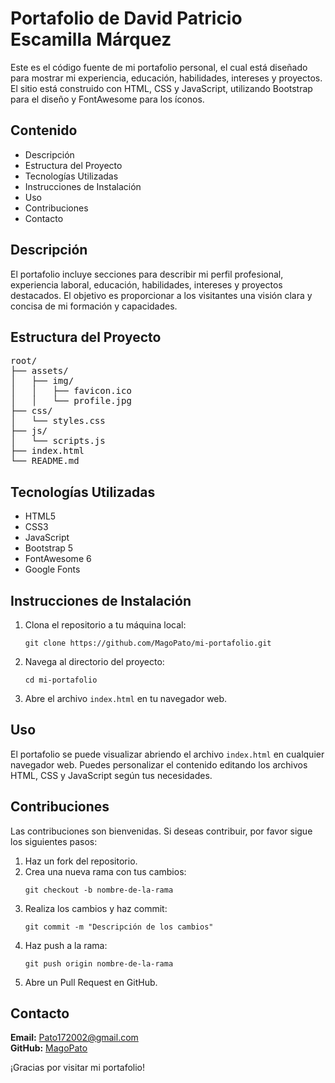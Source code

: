 
<h1>Portafolio de David Patricio Escamilla Márquez</h1>

<p>Este es el código fuente de mi portafolio personal, el cual está diseñado para mostrar mi experiencia, educación, habilidades, intereses y proyectos. El sitio está construido con HTML, CSS y JavaScript, utilizando Bootstrap para el diseño y FontAwesome para los íconos.</p>

<h2>Contenido</h2>
<ul>
    <li>Descripción</li>
    <li>Estructura del Proyecto</li>
    <li>Tecnologías Utilizadas</li>
    <li>Instrucciones de Instalación</li>
    <li>Uso</li>
    <li>Contribuciones</li>
    <li>Contacto</li>
</ul>

<h2 id="descripción">Descripción</h2>
<p>El portafolio incluye secciones para describir mi perfil profesional, experiencia laboral, educación, habilidades, intereses y proyectos destacados. El objetivo es proporcionar a los visitantes una visión clara y concisa de mi formación y capacidades.</p>

<h2 id="estructura-del-proyecto">Estructura del Proyecto</h2>
<pre>
root/
├── assets/
│   ├── img/
│   │   ├── favicon.ico
│   │   └── profile.jpg
├── css/
│   └── styles.css
├── js/
│   └── scripts.js
├── index.html
└── README.md
</pre>

<h2 id="tecnologías-utilizadas">Tecnologías Utilizadas</h2>
<ul>
    <li>HTML5</li>
    <li>CSS3</li>
    <li>JavaScript</li>
    <li>Bootstrap 5</li>
    <li>FontAwesome 6</li>
    <li>Google Fonts</li>
</ul>

<h2 id="instrucciones-de-instalación">Instrucciones de Instalación</h2>
<ol>
    <li>Clona el repositorio a tu máquina local:
        <pre><code>git clone https://github.com/MagoPato/mi-portafolio.git</code></pre>
    </li>
    <li>Navega al directorio del proyecto:
        <pre><code>cd mi-portafolio</code></pre>
    </li>
    <li>Abre el archivo <code>index.html</code> en tu navegador web.</li>
</ol>

<h2 id="uso">Uso</h2>
<p>El portafolio se puede visualizar abriendo el archivo <code>index.html</code> en cualquier navegador web. Puedes personalizar el contenido editando los archivos HTML, CSS y JavaScript según tus necesidades.</p>

<h2 id="contribuciones">Contribuciones</h2>
<p>Las contribuciones son bienvenidas. Si deseas contribuir, por favor sigue los siguientes pasos:</p>
<ol>
    <li>Haz un fork del repositorio.</li>
    <li>Crea una nueva rama con tus cambios:
        <pre><code>git checkout -b nombre-de-la-rama</code></pre>
    </li>
    <li>Realiza los cambios y haz commit:
        <pre><code>git commit -m "Descripción de los cambios"</code></pre>
    </li>
    <li>Haz push a la rama:
        <pre><code>git push origin nombre-de-la-rama</code></pre>
    </li>
    <li>Abre un Pull Request en GitHub.</li>
</ol>

<h2 id="contacto">Contacto</h2>
<p>
    <strong>Email:</strong> <a href="mailto:Pato172002@gmail.com">Pato172002@gmail.com</a><br>
    <strong>GitHub:</strong> <a href="https://github.com/MagoPato">MagoPato</a>
</p>

<p>¡Gracias por visitar mi portafolio!</p>


